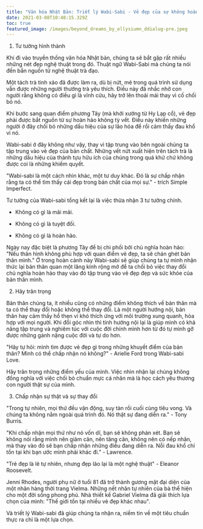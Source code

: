 ```yaml
---
title: "Văn hóa Nhật Bản: Triết lý Wabi-Sabi - Vẻ đẹp của sự không hoàn hảo"
date: 2021-03-08T10:48:15.329Z
toc: true
featured_image: /images/beyond_dreams_by_ellysiumn_ddialug-pre.jpeg
---
```

1. Tư tưởng hình thành

Khi đi vào truyền thống văn hóa Nhật bản, chúng ta sẽ bắt gặp rất nhiều những nét đẹp nghệ thuật trong đó. Thuật ngữ Wabi-Sabi mà chúng ta nói đến bắn nguồn từ nghệ thuật trà đạo.

Một tách trà tinh xảo đã được làm ra, dù bị nứt, mẻ trong quá trình sử dụng vẫn được những người thưởng trà yêu thích. Điều này đã nhắc nhở con người rằng không có điều gì là vĩnh cửu, hãy trở lên thoải mái thay vì cố chối bỏ nó.

Khi bước sang quan điểm phương Tây (mà khởi xướng từ Hy Lạp cổ), vẻ đẹp phải được bắt nguồn từ sự hoàn hảo không tỳ vết. Điều này khiến những người ở đây chối bỏ những dấu hiệu của sự lão hóa để rồi cảm thấy đau khổ vì nó.

Wabi-sabi ở đây không như vậy, thay vì tập trung vào bên ngoài chúng ta tập trung vào vẻ đẹp của bản chất. Những vết nứt xuất hiện trên tách trà là những dấu hiệu của thành tựu hữu ích của chúng trong quá khứ chứ không được coi là những khiếm quyết.

"Wabi-sabi là một cách nhìn khác, một tư duy khác. Đó là sự chấp nhận rằng ta có thể tìm thấy cái đẹp trong bản chất của mọi sự." - trích Simple Imperfect.

Tư tưởng của Wabi-sabi tổng kết lại là việc thừa nhận 3 tư tưởng chính.

- Không có gì là mãi mãi.

- Không có gì là tuyệt đối.

- Không có gì là hoàn hảo.

Ngày nay đặc biệt là phương Tây đề bị chi phối bởi chủ nghĩa hoàn hảo: "Nếu thân hình không phù hợp với quan điểm vẻ đẹp, ta sẽ chán ghét bản thân mình." Ở trong hoàn cảnh này Wabi-sabi sẽ giúp chúng ta tự mình nhận thức lại bản thân quan một lăng kính rộng mở để ta chối bỏ việc thay đổi chủ nghĩa hoàn hảo thay vào đó tập trung vào vẻ đẹp đẹp và sức khỏe của bản thân mình.

2. Hãy trân trọng

Bản thân chúng ta, ít nhiều cũng có những điểm không thích về bản thân mà ta có thể thay đổi hoặc không thể thay đổi. Là một người hướng nội, bản thân hay cảm thấy hổ thẹn vì khó thích ứng với môi trường xung quanh, hòa hợp với mọi người. Khi đổi góc nhìn thì tính hướng nội lại là giúp mình có khả năng tập trung và nghiêm túc với cuộc đời chính mình hơn từ đó tự mình gỡ được những gánh nặng cuộc đời và tự do hơn.

"Hãy tự hỏi: mình tìm được vẻ đẹp gì trong những khuyết điểm của bản thân? Mình có thể chấp nhận nó không?" - Arielle Ford trong Wabi-sabi Love.

Hãy trân trọng những điểm yếu của mình. Việc nhìn nhận lại chúng không đồng nghĩa với việc chối bỏ chuẩn mực cá nhân mà là học cách yêu thương con người thật sự của mình.

3. Chấp nhận sự thật và sự thay đổi

"Trong tự nhiên, mọi thứ đều vận động, suy tàn rồi cuối cùng tiêu vong. Và chúng ta không nằm ngoài quá trình đó. Nó thật sự đang diễn ra." - Tony Burris.

"Khi chấp nhận mọi thứ như nó vốn dĩ, bạn sẽ không phán xét. Bạn sẽ không nói rằng mình nên giảm cân, nên tăng cân, không nên có nếp nhăn, mà thay vào đó sẽ bạn chấp nhận những điều đang diễn ra. Nỗi đau khổ chỉ tồn tại khi bạn ước mình phải khác đi." - Lawrence.

"Trẻ đẹp là lẽ tự nhiên, nhưng đẹp lão lại là một nghệ thuật" - Eleanor Roosevelt.

Jenni Rhodes, người phụ nữ ở tuổi 81 đã trở thành gương mặt đại diện của một nhãn hàng thời trang Vielma. Những nết nhăn tự nhiên của bà thể hiện cho một đời sống phong phú. Nhà thiết kế Gabriel Vielma đã giải thích lựa chọn của mình: "Thế giới tồn tại nhiều vẻ đẹp khác nhau".

Và triết lý Wabi-sabi đã giúp chúng ta nhận ra, niềm tin về một tiêu chuẩn thực ra chỉ là một lựa chọn.

